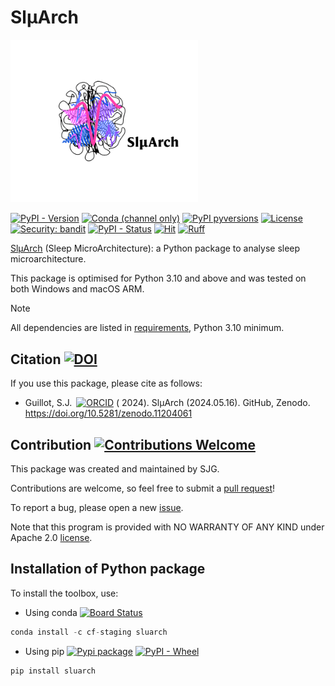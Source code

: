 # SlµArch

<img src="./docs/SluArch_logo.png" width="300"/>

[![PyPI - Version](https://img.shields.io/pypi/v/SluArch?logo=pypi)](https://pypi.python.org/pypi/SluArch)
[![Conda (channel only)](https://img.shields.io/conda/vn/conda-forge/SluArch?logo=anaconda&color=green)](https://anaconda.org/conda-forge/SluArch)
[![PyPI pyversions](https://img.shields.io/pypi/pyversions/SluArch.svg?logo=python)](https://pypi.python.org/pypi/SluArch)
[![License](https://img.shields.io/github/license/sjg2203/SluArch?logo=apache)](https://github.com/sjg2203/SluArch/blob/main/LICENSE)
[![Security: bandit](https://img.shields.io/badge/security-bandit-yellow.svg)](https://github.com/PyCQA/bandit)
[![PyPI - Status](https://img.shields.io/pypi/status/SluArch)](https://pypi.python.org/pypi/SluArch)
[![Hit](https://img.shields.io/endpoint?url=https%3A%2F%2Fhits.dwyl.com%2Fsjg2203%2FSluArch.svg&color=red)](http://hits.dwyl.com/sjg2203/SluArch)
[![Ruff](https://img.shields.io/endpoint?url=https://raw.githubusercontent.com/astral-sh/ruff/main/assets/badge/v2.json)](https://github.com/astral-sh/ruff)

[SlµArch](https://github.com/sjg2203/SluArch) (Sleep MicroArchitecture): a Python package to analyse sleep microarchitecture.

This package is optimised for Python 3.10 and above and was tested on both Windows and macOS ARM.

> [!NOTE]
> All dependencies are listed in [requirements](docs/requirements.txt), Python 3.10 minimum.

## Citation [![DOI](https://zenodo.org/badge/DOI/10.5281/zenodo.11204061.svg)](https://doi.org/10.5281/zenodo.11204061)

If you use this package, please cite as follows:

- Guillot,
  S.J.<a id="cy-effective-orcid-url" class="underline" href="https://orcid.org/0000-0002-1623-7091" target="orcid.widget" rel="me noopener noreferrer" style="vertical-align: top"><img src="https://orcid.org/sites/default/files/images/orcid_16x16.png" style="width: 1em; margin-inline-start: 0.5em" alt="ORCID"/></a> (
  2024). SlµArch (2024.05.16). GitHub, Zenodo. https://doi.org/10.5281/zenodo.11204061

## Contribution [![Contributions Welcome](https://img.shields.io/badge/contributions-welcome-brightgreen.svg?style=flat)](https://github.com/sjg2203/SluArch/issues)

This package was created and maintained by SJG.

Contributions are welcome, so feel free to submit a [pull request](https://github.com/sjg2203/SluArch/pulls)!

To report a bug, please open a new [issue](https://github.com/sjg2203/SluArch/issues).

Note that this program is provided with NO WARRANTY OF ANY KIND under Apache 2.0 [license](LICENSE).

## Installation of Python package

To install the toolbox, use:

- Using
  conda [![Board Status](https://dev.azure.com/conda-forge/feedstock-builds/_apis/build/status/sluarch-feedstock?branchName=main)](https://anaconda.org/conda-forge/SluArch)

```python
conda install -c cf-staging sluarch
```

- Using
  pip [![Pypi package](https://github.com/sjg2203/SluArch/actions/workflows/pypi_publish.yml/badge.svg?branch=main)](https://github.com/sjg2203/SluArch/actions/workflows/pypi_publish.yml) [![PyPI - Wheel](https://img.shields.io/pypi/wheel/SluArch)](https://pypi.python.org/pypi/SluArch)

```python
pip install sluarch
```
